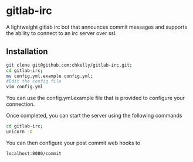 gitlab-irc
==========

A lightweight gitlab irc bot that announces commit messages and supports the ability to connect to an irc server over ssl.

Installation
------------

```bash
git clone git@github.com:chkelly/gitlab-irc.git;
cd gitlab-irc;
mv config.yml.example config.yml;
#Edit the config file
vim config.yml
```

You can use the config.yml.example file that is provided to configure your connection.

Once completed, you can start the server using the following commands
```bash
cd gitlab-irc;
unicorn -D
```

You can then configure your post commit web hooks to
```bash
localhost:8080/commit
```

